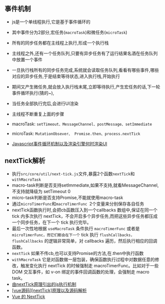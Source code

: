 <!--
 * @Author: yangjj
 * @Date: 2019-08-13 09:02:12
 * @LastEditors: yangjj
 * @LastEditTime: 2019-08-13 13:51:52
 * @Description: file content
 -->
## 事件机制
* js是一个单线程执行,它是基于事件循环的
* 其中事件分为2部分,宏任务(`macroTask`)和微任务(`microTask`)
* 所有的同步任务都在主线程上执行,形成一个执行栈
* 主线程之外,还有一个任务队列,只要有异步任务有了运行结果名酒在任务队列中放置一个事件
* 一旦执行栈所有的同步任务完成,系统就会读取任务队列,看看有哪些事件,哪些对应的异步任务,于是结束等待状态,进入执行栈,开始执行
* 期间又产生微任务,就会放入执行栈末尾,立即等待执行,产生宏任务的话,下一轮事件循环执行(猜的~),
* 当任务全部执行完后,会进行UI渲染
* 主线程不断重复上面的步骤

* macroTask: `setTimeout、MessageChannel、postMessage、setImmediate`
* microTask: `MutationObsever、 Promise.then、process.nextTick` 
* [Javascript事件循环机制以及渲染引擎何时渲染UI](https://segmentfault.com/a/1190000013212944)


## nextTick解析

* 执行`src/core/util/next-tick.js`文件,暴露2个函数`nextTick`和`withMacroTask`
* macro-task判断是否支持setImmediate,如果不支持,就看MessageChannel,不支持就降级为 setTimeout 0
* micro-task判断是否支持Promise,不能就使用macro-task
* 通过`microTimerFunc`和`macroTimerFunc `2个变量来分别保存各自任务
* nextTick函数执行时,会把cb函数压入到一个callbacks 数组中,保证在同一个 tick 内多次执行 nextTick，不会开启多个异步任务,而把这些异步任务都压成一个同步任务，在下一个 tick 执行完毕。
* 最后一次性地根据 `useMacroTask` 条件执行 `macroTimerFunc` 或者是 `microTimerFunc，而它们都会在下一个` tick 执行 `flushCallbacks，flushCallbacks` 的逻辑非常简单，对 callbacks 遍历，然后执行相应的回调函数。
* `nextTick` 如果不传cb,也可以支持Promise的方法,在.then中执行函数
* `withMacroTask` 它是对函数做一层包装，确保函数执行过程中对数据任意的修改，触发变化执行 nextTick 的时候强制走 macroTimerFunc。比如对于一些 DOM 交互事件，如 v-on 绑定的事件回调函数的处理，会强制走 macro task。
* [由nextTick原理引出的js执行机制](https://www.cnblogs.com/zjjDaily/p/10478634.html)
* [[vue源码][nextTick]原理以及源码解析](https://juejin.im/post/5d519abce51d453b753a1a9d?utm_source=gold_browser_extension)
* [Vue 的 NextTick](https://510team.github.io/vue/nextTick.html#%E5%88%9D%E7%9C%8B-event-loop)


